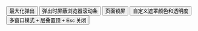 <div class="layui-btn-container">
  <button type="button" class="layui-btn layui-btn-primary" lay-on="test-more-max">
    最大化弹出
  </button>
  <button type="button" class="layui-btn layui-btn-primary" lay-on="test-more-scrollbar">
    弹出时屏蔽浏览器滚动条
  </button>
  <button type="button" class="layui-btn layui-btn-primary" lay-on="test-more-lockscreen">
    页面锁屏 <span class="layui-badge-dot"></span>
  </button>
  <button type="button" class="layui-btn layui-btn-primary" lay-on="test-more-shade">
    自定义遮罩颜色和透明度
  </button>
  <button type="button" class="layui-btn layui-btn-primary" lay-on="test-more-stack">
    <span class="layui-badge-dot"></span> 多窗口模式 + 层叠置顶 + Esc 关闭
  </button>
</div>

<style>
.class-demo-layer-lockscreen{background: url(https://unpkg.com/outeres@0.0.12/img/wallpaper/001.jpg) #16b777; background-size: cover; color: rgba(255,255,255,1);}
.class-demo-layer-lockscreen .layui-form{position: absolute; top: 50%; left: 50%; width: 300px; transform: translate(-50%, -50%);}
.class-demo-layer-lockscreen .layui-form > div{margin-bottom: 8px;}
.class-demo-layer-pin{width: 100%; height: 38px; padding: 0 8px; background-color: rgba(255,255,255,.8); border: none; border-radius: 3px; box-sizing: border-box;}
.class-demo-layer-lockscreen .layui-input-suffix{pointer-events: auto; background-color: rgba(0,0,0,.5); border-radius: 0 3px 3px 0;}
.class-demo-layer-lockscreen .layui-input-suffix .layui-icon-right{cursor: pointer; color: #fff;}
</style>

<script>
layui.use(function(){
  var layer = layui.layer;
  var util = layui.util;
  var form = layui.form;
  var $ = layui.$;

  // 事件
  util.on('lay-on', {
    'test-more-max': function(){
      layer.open({
        type: 1,
        content: '<div style="padding: 16px;">任意 HTML 内容</div>',
        area: ['320px', '195px'], // 初始宽高
        maxmin: true,
        success: function(layero, index){
          layer.full(index); // 最大化
        }
      });
    },
    'test-more-scrollbar': function(){
      layer.open({
        content: '浏览器滚动条已暂时屏蔽，关闭弹层后自动恢复',
        scrollbar: false
      });
    },
    'test-more-lockscreen': function(){
      layer.open({
        type: 1,
        title: false, // 禁用标题栏
        closeBtn: false, // 禁用默认关闭按钮
        area: ['100%', '100%'],
        scrollbar: false, // 暂时屏蔽浏览器滚动条
        anim: -1, // 禁用弹出动画
        isOutAnim: false, // 禁用关闭动画
        id: 'ID-layer-demo-inst',
        skin: 'class-demo-layer-lockscreen', // className
        content: ['<div class="layui-form">',
          '<div class="layui-input-wrap">',
            '<input type="password" class="class-demo-layer-pin" lay-affix="eye">',
            '<div class="layui-input-suffix">',
              '<i class="layui-icon layui-icon-right" id="ID-layer-demo-unlock"></i>',
            '</div>',
          '</div>',
          '<div>输入 111111 后回车，即可退出锁屏示例</div>',
        '</div>'].join(''),
        success: function(layero, index){
          var input = layero.find('input');
          var PASS = '111111';
          
          form.render(); // 表单组件渲染
          input.focus();

          // 点击解锁按钮
          var elemUnlock = layero.find('#ID-layer-demo-unlock');
          elemUnlock.on('click', function(){
            if($.trim(input[0].value) === PASS){
              layer.close(index);
              layer.closeLast('dialog'); // 关闭最新打开的信息框
            } else {
              layer.msg('锁屏密码输入有误', {offset: '16px', anim: 'slideDown'})
              input.focus();
            }
          });

          // 回车
          input.on('keyup', function(e){
            var elem = this;
            var keyCode = e.keyCode;
            if(keyCode === 13){
              elemUnlock.trigger('click');
            }
          });
        }
      })
    },
    'test-more-shade': function(){
      layer.open({
        type: 1,
        content: '<div style="padding: 16px;">任意 HTML 内容</div>',
        area: ['320px', '195px'], // 初始宽高
        shade: [0.9, '#000'],
        shadeClose: true // 点击遮罩区域，关闭弹层
      });
    },
    'test-more-stack': function(){
      var that = this;

      // 多窗口模式 + 层叠置顶 + Esc 关闭
      layer.open({
        type: 1,
        title: '当你选择该窗体时，即会在最顶端',
        area: ['390px', '260px'],
        shade: 0,
        maxmin: true,
        offset: [ // 为了便于演示，此处采用随机坐标
          Math.random()*($(window).height()-300),
          Math.random()*($(window).width()-390)
        ],
        content: '<div style="padding: 16px;">内容标记：'+ new Date().getTime() + '，按 ESC 键可关闭。<br><br>当你的页面有很多很多 layer 窗口，你需要像 Window 窗体那样，点击某个窗口，该窗体就置顶在上面，那么 layer.setTop() 可以来轻松实现。它采用巧妙的逻辑，以使这种置顶的性能达到最优。</div>',   
        btn: ['继续弹出', '全部关闭'], //只是为了演示
        yes: function(){
          $(that).click(); 
        },
        btn2: function(){
          layer.closeAll();
        },
        zIndex: layer.zIndex, // 重点 1 --- 初始设置当前最高层叠顺序，
        success: function(layero, index){
          layer.setTop(layero); // 重点 2 --- 保持选中窗口置顶
          
          // 记录索引，以便按 esc 键关闭。事件见代码最末尾处。
          layer.escIndex = layer.escIndex || [];
          layer.escIndex.unshift(index);
          // 选中当前层时，将当前层索引放置在首位
          layero.on('mousedown', function(){
            var _index = layer.escIndex.indexOf(index);
            if(_index !== -1){
              layer.escIndex.splice(_index, 1); //删除原有索引
            }
            layer.escIndex.unshift(index); //将索引插入到数组首位
          });
        },
        end: function(){
          //更新索引
          if(typeof layer.escIndex === 'object'){
            layer.escIndex.splice(0, 1);
          }
        }
      });
    }
  });

  // 多窗口模式 - esc 键
  $(document).on('keyup', function(e){
    if(e.keyCode === 27){
      layer.close(layer.escIndex ? layer.escIndex[0] : 0);
    }
  });

});
</script>